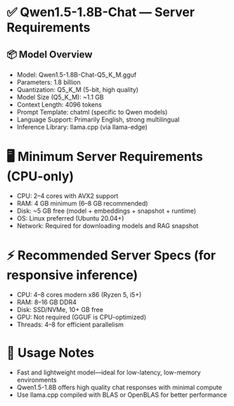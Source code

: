 ✅ Qwen1.5-1.8B-Chat — Server Requirements
=
## 📦 Model Overview
- Model: Qwen1.5-1.8B-Chat-Q5_K_M.gguf
- Parameters: 1.8 billion
- Quantization: Q5_K_M (5-bit, high quality)
- Model Size (Q5_K_M): ~1.1 GB
- Context Length: 4096 tokens
- Prompt Template: chatml (specific to Qwen models)
- Language Support: Primarily English, strong multilingual
- Inference Library: llama.cpp (via llama-edge)

🖥️ Minimum Server Requirements (CPU-only)
=
- CPU: 2–4 cores with AVX2 support
- RAM: 4 GB minimum (6–8 GB recommended)
- Disk: ~5 GB free (model + embeddings + snapshot + runtime)
- OS: Linux preferred (Ubuntu 20.04+)
- Network: Required for downloading models and RAG snapshot

⚡ Recommended Server Specs (for responsive inference)
=
- CPU: 4–8 cores modern x86 (Ryzen 5, i5+)
- RAM: 8–16 GB DDR4
- Disk: SSD/NVMe, 10+ GB free
- GPU: Not required (GGUF is CPU-optimized)
- Threads: 4–8 for efficient parallelism

🧠 Usage Notes
=
- Fast and lightweight model—ideal for low-latency, low-memory environments
- Qwen1.5-1.8B offers high quality chat responses with minimal compute
- Use llama.cpp compiled with BLAS or OpenBLAS for better performance
